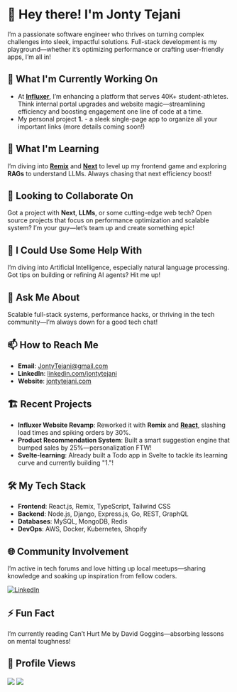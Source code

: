 # 👋 Hey there! I'm Jonty Tejani

I’m a passionate software engineer who thrives on turning complex challenges into sleek, impactful solutions. Full-stack development is my playground—whether it’s optimizing performance or crafting user-friendly apps, I’m all in!

## 🔭 What I'm Currently Working On
- At **[Influxer](https://influxermerch.com)**, I’m enhancing a platform that serves 40K+ student-athletes. Think internal portal upgrades and website magic—streamlining efficiency and boosting engagement one line of code at a time.
- My personal project **1.** - a sleek single-page app to organize all your important links (more details coming soon!)
  
## 🌱 What I'm Learning
I’m diving into **[Remix](https://remix.run)** and **[Next](https://nextjs.org)** to level up my frontend game and exploring **RAGs** to understand LLMs. Always chasing that next efficiency boost!

## 👥 Looking to Collaborate On
Got a project with **Next**, **LLMs**, or some cutting-edge web tech? Open source projects that focus on performance optimization and scalable system? I’m your guy—let’s team up and create something epic!

## 🤔 I Could Use Some Help With
I’m diving into Artificial Intelligence, especially natural language processing. Got tips on building or refining AI agents? Hit me up!

## 💬 Ask Me About
Scalable full-stack systems, performance hacks, or thriving in the tech community—I’m always down for a good tech chat!

## 📫 How to Reach Me
- **Email**: [JontyTejani@gmail.com](mailto:JontyTejani@gmail.com)  
- **LinkedIn**: [linkedin.com/jontytejani](https://linkedin.com/jontytejani)  
- **Website**: [jontytejani.com](https://jontytejani.com)  

## 🏗️ Recent Projects
- **Influxer Website Revamp**: Reworked it with **Remix** and **[React](https://react.dev)**, slashing load times and spiking orders by 30%.  
- **Product Recommendation System**: Built a smart suggestion engine that bumped sales by 25%—personalization FTW!
- **Svelte-learning**: Already built a Todo app in Svelte to tackle its learning curve and currently building "1."!

## 🛠️ My Tech Stack
- **Frontend**: React.js, Remix, TypeScript, Tailwind CSS  
- **Backend**: Node.js, Django, Express.js, Go, REST, GraphQL  
- **Databases**: MySQL, MongoDB, Redis  
- **DevOps**: AWS, Docker, Kubernetes, Shopify  

## 🌐 Community Involvement
I’m active in tech forums and love hitting up local meetups—sharing knowledge and soaking up inspiration from fellow coders.

[![LinkedIn](https://img.shields.io/badge/-Let's%20Connect-blue?style=flat&logo=linkedin)](https://linkedin.com/in/jontytejani)

## ⚡ Fun Fact
I’m currently reading Can’t Hurt Me by David Goggins—absorbing lessons on mental toughness!

## 👀 Profile Views
<div align="left">
<img src="https://komarev.com/ghpvc/?username=tjonty&&style=flat-square&color=58A6FF" align="center" />

<a href="https://github.com/tjonty/" target="_blank" style="display: inline-block;">
    <img src="https://img.shields.io/badge/Visit-Again-green?style=flat-square" align="center"/>
</a>
</div>

